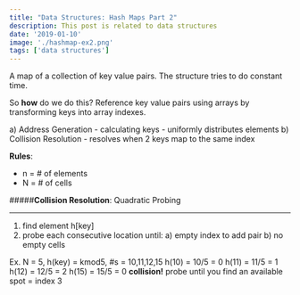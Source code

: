 ```yaml
---
title: "Data Structures: Hash Maps Part 2"
description: This post is related to data structures
date: '2019-01-10'
image: './hashmap-ex2.png'
tags: ['data structures']
---
```


A map of a collection of key value pairs. The structure tries to do constant time. 

So **how** do we do this? Reference key value pairs using arrays by transforming keys into array indexes.

a) Address Generation
    - calculating keys
    - uniformly distributes elements
b) Collision Resolution
    - resolves when 2 keys map to the same index

**Rules**: 
- n = # of elements
- N = # of cells

#####**Collision Resolution**: Quadratic Probing
____
1. find element h[key]
2. probe each consecutive location until:
    a) empty index to add pair
    b) no empty cells

Ex. N = 5, h(key) = kmod5, #s = 10,11,12,15
h(10) = 10/5 = 0
h(11) = 11/5 = 1
h(12) = 12/5 = 2
h(15) = 15/5 = 0 **collision!**
probe until you find an available spot = index 3